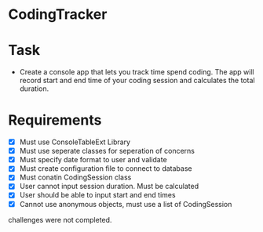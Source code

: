 # CodingTracker 

# Task
 - Create a console app that lets you track time spend coding. The app will record start and end time of your coding session and calculates the total duration.

# Requirements
- [x] Must use ConsoleTableExt Library
- [x] Must use seperate classes for seperation of concerns
- [x] Must specify date format to user and validate
- [x] Must create configuration file to connect to database
- [x] Must conatin CodingSession class
- [x] User cannot input session duration. Must be calculated
- [x] User should be able to input start and end times
- [x] Cannot use anonymous objects, must use a list of CodingSession

challenges were not completed.
